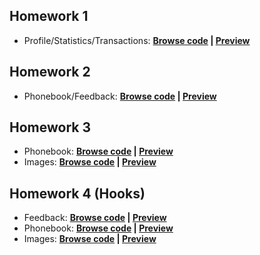 ## Homework 1
- Profile/Statistics/Transactions: **[Browse code](https://github.com/KAVASAKKI/react-js-homework/tree/01-components) | [Preview](https://components-01-profile.herokuapp.com/)**

## Homework 2
- Phonebook/Feedback: **[Browse code](https://github.com/KAVASAKKI/react-js-homework/tree/02-forms-events) | [Preview](https://forms-events-02.herokuapp.com/)**

## Homework 3
- Phonebook: **[Browse code](https://github.com/KAVASAKKI/react-js-homework/tree/03-lifecycle) | [Preview](https://lifecycle-03.herokuapp.com/)** <br>
- Images: **[Browse code](https://github.com/KAVASAKKI/react-js-homework/tree/03-rest-api) | [Preview](https://images-03.herokuapp.com/)**

## Homework 4 (Hooks)
- Feedback: **[Browse code](https://github.com/KAVASAKKI/react-js-homework/tree/04-hooks-feedback) | [Preview](https://feedback-hooks-04.herokuapp.com/)** <br>
- Phonebook: **[Browse code](https://github.com/KAVASAKKI/react-js-homework/tree/04-phonebook-hooks) | [Preview](https://phonebook-hooks-04.herokuapp.com/)** <br>
- Images: **[Browse code](https://github.com/KAVASAKKI/react-js-homework/tree/04-images-hooks) | [Preview](https://images-hooks-04.herokuapp.com/)**
